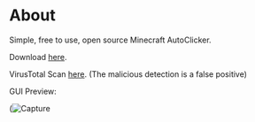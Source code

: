 # About
Simple, free to use, open source Minecraft AutoClicker.

Download [here](https://github.com/bladeskilled/BladeClicker/blob/main/BladeClicker.exe?raw=true).

VirusTotal Scan [here](https://www.virustotal.com/gui/file/f4f63e24753a1d9fc2c1e45bd59f8b1e87ca771a2b750cef595c032a2f7aa525). (The malicious detection is a false positive)

GUI Preview:









(![Capture](https://user-images.githubusercontent.com/109127903/207218511-0eada760-4317-438b-897b-beaee33c4fb6.PNG)
